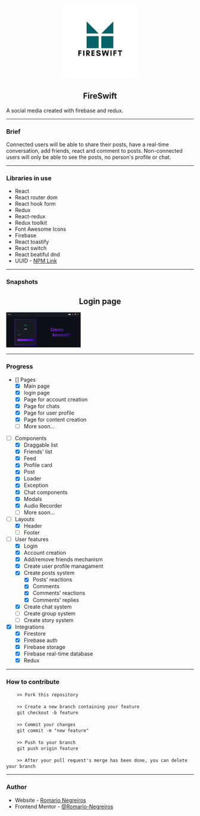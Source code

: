 <p align="center">
    <img width="200" src="./src/assets/logo.png" alt="Fire Swift Logo"></img>
    <h2 align="center" >FireSwift</h2>
</p>

A social media created with firebase and redux.

---

### Brief

Connected users will be able to share their posts, have a real-time conversation, add friends, react and comment to posts.
Non-connected users will only be able to see the posts, no person's profile or chat.

---

### Libraries in use

- React
- React router dom
- React hook form
- Redux
- React-redux
- Redux toolkit
- Font Awesome Icons
- Firebase
- React toastify
- React switch
- React beatiful dnd
- UUID - [NPM Link](https://www.npmjs.com/package/uuid)

---

### Snapshots

<p align="center">
    <h2 align="center" >Login page</h2>
    <img width="200" src="./src/assets/login-page-snapshot.png" alt="Login page snapshot"></img>
</p>

---

### Progress

- [] Pages
    - [x] Main page
    - [x] login page 
    - [x] Page for account creation 
    - [x] Page for chats
    - [x] Page for user profile
    - [x] Page for content creation
    - [ ] More soon...
- [ ] Components
    - [x] Draggable list
    - [x] Friends' list
    - [x] Feed
    - [x] Profile card
    - [x] Post
    - [x] Loader
    - [x] Exception
    - [x] Chat components 
    - [x] Modals
    - [x] Audio Recorder
    - [ ] More soon...
- [ ] Layouts    
    - [x] Header
    - [ ] Footer
- [ ] User features
    - [x] Login
    - [x] Account creation
    - [x] Add/remove friends mechanism
    - [x] Create user profile managament 
    - [x] Create posts system
        - [x] Posts' reactions
        - [x] Comments
        - [x] Comments' reactions
        - [x] Comments' replies
    - [x] Create chat system
    - [ ] Create group system
    - [ ] Create story system
- [x] Integrations
    - [x] Firestore
    - [x] Firebase auth
    - [x] Firebase storage
    - [x] Firebase real-time database
    - [x] Redux 

---

### How to contribute

```
    >> Fork this repository

    >> Create a new branch containing your feature
    git checkout -b feature

    >> Commit your changes
    git commit -m "new feature"

    >> Push to your branch
    git push origin feature

    >> After your pull request's merge has been done, you can delete your branch

```

---

### Author

- Website - [Romario Negreiros](https://romario-negreiros.github.io/Romario-frontend/)
- Frontend Mentor - [@Romario-Negreiros](https://www.frontendmentor.io/profile/Romario-Negreiros)

